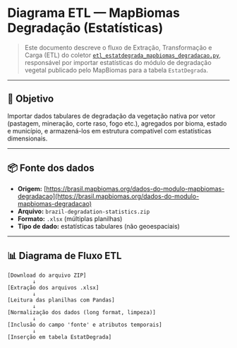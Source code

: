# Diagrama ETL — MapBiomas Degradação (Estatísticas)

> Este documento descreve o fluxo de Extração, Transformação e Carga (ETL) do coletor [`etl_estatdegrada_mapbiomas_degradacao.py`](./etl_estatdegrada_mapbiomas_degradacao.py), responsável por importar estatísticas do módulo de degradação vegetal publicado pelo MapBiomas para a tabela `EstatDegrada`.

---

## 🎯 Objetivo

Importar dados tabulares de degradação da vegetação nativa por vetor (pastagem, mineração, corte raso, fogo etc.), agregados por bioma, estado e município, e armazená-los em estrutura compatível com estatísticas dimensionais.

---

## 📦 Fonte dos dados

- **Origem:** [https://brasil.mapbiomas.org/dados-do-modulo-mapbiomas-degradacao](https://brasil.mapbiomas.org/dados-do-modulo-mapbiomas-degradacao)
- **Arquivo:** `brazil-degradation-statistics.zip`
- **Formato:** `.xlsx` (múltiplas planilhas)
- **Tipo de dado:** estatísticas tabulares (não geoespaciais)

---

## 📊 Diagrama de Fluxo ETL

```text
[Download do arquivo ZIP]
        ↓
[Extração dos arquivos .xlsx]
        ↓
[Leitura das planilhas com Pandas]
        ↓
[Normalização dos dados (long format, limpeza)]
        ↓
[Inclusão do campo 'fonte' e atributos temporais]
        ↓
[Inserção em tabela EstatDegrada]
